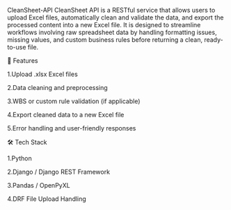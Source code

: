 
CleanSheet-API
CleanSheet API is a RESTful service that allows users to upload Excel files, automatically clean and validate the data, and export the processed content into a new Excel file. It is designed to streamline workflows involving raw spreadsheet data by handling formatting issues, missing values, and custom business rules before returning a clean, ready-to-use file.

🚀 Features

1.Upload .xlsx Excel files

2.Data cleaning and preprocessing

3.WBS or custom rule validation (if applicable)

4.Export cleaned data to a new Excel file

5.Error handling and user-friendly responses

🛠️ Tech Stack

1.Python

2.Django / Django REST Framework

3.Pandas / OpenPyXL

4.DRF File Upload Handling









